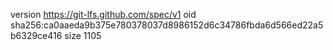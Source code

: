 version https://git-lfs.github.com/spec/v1
oid sha256:ca0aaeda9b375e780378037d8986152d6c34786fbda6d566ed22a5b6329ce416
size 1105
